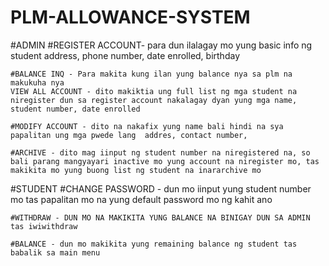 # PLM-ALLOWANCE-SYSTEM

#ADMIN
#REGISTER ACCOUNT- para dun ilalagay mo yung basic info ng student address, phone number, date enrolled, birthday

    #BALANCE INQ - Para makita kung ilan yung balance nya sa plm na makukuha nya
    VIEW ALL ACCOUNT - dito makiktia ung full list ng mga student na niregister dun sa register account nakalagay dyan yung mga name, student number, date enrolled

    #MODIFY ACCOUNT - dito na nakafix yung name bali hindi na sya papalitan ung mga pwede lang  addres, contact number,

    #ARCHIVE - dito mag iinput ng student number na niregistered na, so bali parang mangyayari inactive mo yung account na niregister mo, tas makikita mo yung buong list ng student na inararchive mo

#STUDENT
#CHANGE PASSWORD - dun mo iinput yung student number mo tas papalitan mo na yung default password mo ng kahit ano

    #WITHDRAW - DUN MO NA MAKIKITA YUNG BALANCE NA BINIGAY DUN SA ADMIN tas iwiwithdraw

    #BALANCE - dun mo makikita yung remaining balance ng student tas babalik sa main menu
